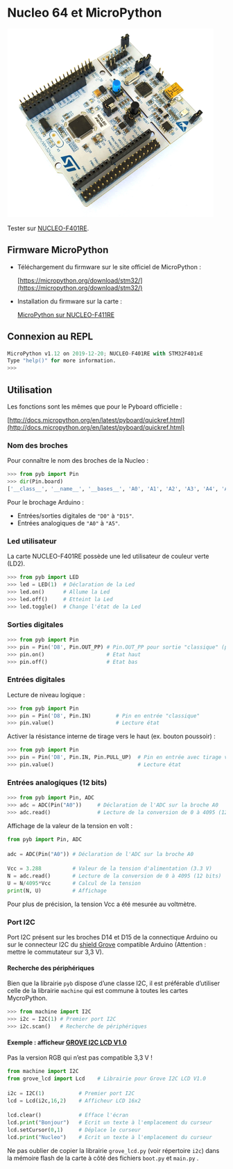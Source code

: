 # Nucleo 64 et MicroPython

<img src="nucleo_F401RE.jpg" style="zoom:50%;" />

Tester sur [NUCLEO-F401RE](https://www.st.com/en/evaluation-tools/nucleo-f401re.html).

## Firmware MicroPython

* Téléchargement du firmware sur le site officiel de MicroPython :

  [https://micropython.org/download/stm32/](https://micropython.org/download/stm32/)

* Installation du firmware sur la carte :

  [MicroPython sur NUCLEO-F411RE](https://www.diveinembedded.com/2019/04/micropython-sur-nucleo-f411re.html)

## Connexion au REPL

```python
MicroPython v1.12 on 2019-12-20; NUCLEO-F401RE with STM32F401xE
Type "help()" for more information.
>>> 
```

## Utilisation

Les fonctions sont les mêmes que pour le Pyboard officielle :

[http://docs.micropython.org/en/latest/pyboard/quickref.html](http://docs.micropython.org/en/latest/pyboard/quickref.html)

### Nom des broches

Pour connaître le nom des broches de la Nucleo :

```python
>>> from pyb import Pin
>>> dir(Pin.board)
['__class__', '__name__', '__bases__', 'A0', 'A1', 'A2', 'A3', 'A4', 'A5', 'D0', 'D1', 'D10', 'D11', 'D12', 'D13', 'D14', 'D15', 'D2', 'D3', 'D4', 'D5', 'D6', 'D7', 'D8', 'D9', 'LED_BLUE', 'LED_GREEN', 'LED_ORANGE', 'LED_RED', 'PA0', 'PA1', 'PA10', 'PA11', 'PA12', 'PA15', 'PA2', 'PA3', 'PA4', 'PA5', 'PA6', 'PA7', 'PA8', 'PA9', 'PB0', 'PB1', 'PB10', 'PB12', 'PB13', 'PB14', 'PB15', 'PB2', 'PB3', 'PB4', 'PB5', 'PB6', 'PB7', 'PB8', 'PB9', 'PC0', 'PC1', 'PC10', 'PC11', 'PC12', 'PC13', 'PC14', 'PC15', 'PC2', 'PC3', 'PC4', 'PC5', 'PC6', 'PC7', 'PC8', 'PC9', 'PD2', 'PH0', 'PH1', 'SW']
```

Pour le brochage Arduino :

* Entrées/sorties digitales de `"D0"`  à `"D15"`.
* Entrées analogiques  de `"A0"`  à `"A5"`.

### Led utilisateur

La carte NUCLEO-F401RE possède une led utilisateur de couleur verte (LD2).

```python
>>> from pyb import LED
>>> led = LED(1)  # Déclaration de la Led
>>> led.on()      # Allume la Led
>>> led.off()     # Etteint la Led
>>> led.toggle()  # Change l'état de la Led
```

### Sorties digitales

```python
>>> from pyb import Pin
>>> pin = Pin('D8', Pin.OUT_PP) # Pin.OUT_PP pour sortie "classique" (push-pull)
>>> pin.on()                    # Etat haut
>>> pin.off()                   # Etat bas
```



### Entrées digitales

Lecture de niveau logique :

```python
>>> from pyb import Pin
>>> pin = Pin('D8', Pin.IN)        # Pin en entrée "classique"
>>> pin.value()                    # Lecture état
```

Activer la résistance interne de tirage vers le haut (ex. bouton poussoir) :

```python
>>> from pyb import Pin
>>> pin = Pin('D8', Pin.IN, Pin.PULL_UP)  # Pin en entrée avec tirage vers le haut
>>> pin.value()                           # Lecture état
```

### Entrées analogiques (12 bits)

``` python
>>> from pyb import Pin, ADC
>>> adc = ADC(Pin("A0"))     # Déclaration de l'ADC sur la broche A0
>>> adc.read()               # Lecture de la conversion de 0 à 4095 (12 bits)
```

Affichage de la valeur de la tension en volt :

```python
from pyb import Pin, ADC

adc = ADC(Pin("A0")) # Déclaration de l'ADC sur la broche A0

Vcc = 3.288          # Valeur de la tension d'alimentation (3.3 V)
N = adc.read()       # Lecture de la conversion de 0 à 4095 (12 bits)
U = N/4095*Vcc       # Calcul de la tension
print(N, U)          # Affichage
```

Pour plus de précision, la tension Vcc a été mesurée au voltmètre.

### Port I2C

Port I2C présent sur les broches D14 et D15 de la connectique Arduino ou sur le connecteur I2C du [shield Grove](https://wiki.seeedstudio.com/Base_Shield_V2/) compatible Arduino (Attention : mettre le commutateur sur 3,3 V).

#### Recherche des périphériques

Bien que la librairie `pyb` dispose d’une classe I2C, il est préférable d’utiliser celle de la librairie `machine` qui est commune à toutes les cartes MycroPython.

```python
>>> from machine import I2C 
>>> i2c = I2C(1) # Premier port I2C
>>> i2c.scan()   # Recherche de périphériques
```



#### Exemple : afficheur [GROVE I2C LCD V1.0](https://wiki.seeedstudio.com/Grove-16x2_LCD_Series/) 

Pas la version RGB qui n’est pas compatible 3,3 V !

```python
from machine import I2C
from grove_lcd import Lcd    # Librairie pour Grove I2C LCD V1.0

i2c = I2C(1)           # Premier port I2C
lcd = Lcd(i2c,16,2)    # Afficheur LCD 16x2

lcd.clear()            # Efface l'écran
lcd.print("Bonjour")   # Ecrit un texte à l'emplacement du curseur
lcd.setCursor(0,1)     # Déplace le curseur
lcd.print("Nucleo")    # Ecrit un texte à l'emplacement du curseur
```

Ne pas oublier de copier la librairie `grove_lcd.py` (voir répertoire `i2c`) dans  la mémoire flash de la carte  à côté des fichiers `boot.py` et `main.py` .